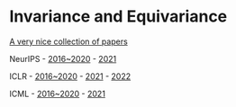 # Invariance and Equivariance
[A very nice collection of papers](https://github.com/Chen-Cai-OSU/awesome-equivariant-network
)


NeurIPS - [2016~2020](https://github.com/Chris33Hou/equivariance/tree/main/Invariance%20and%20Equivariance/NIPS/2016~2020) - [2021](https://github.com/Chris33Hou/equivariance/tree/main/Invariance%20and%20Equivariance/NIPS/2021)


ICLR - [2016~2020](https://github.com/Chris33Hou/equivariance/tree/main/Invariance%20and%20Equivariance/ICLR/2016~2020) - [2021](https://github.com/Chris33Hou/equivariance/tree/main/Invariance%20and%20Equivariance/ICLR/2021) - [2022](https://github.com/Chris33Hou/equivariance/tree/main/Invariance%20and%20Equivariance/ICLR/2022)

ICML - [2016~2020](https://github.com/Chris33Hou/equivariance/tree/main/Invariance%20and%20Equivariance/ICML/2016~2020) - [2021](https://github.com/Chris33Hou/equivariance/tree/main/Invariance%20and%20Equivariance/ICML/2021)


